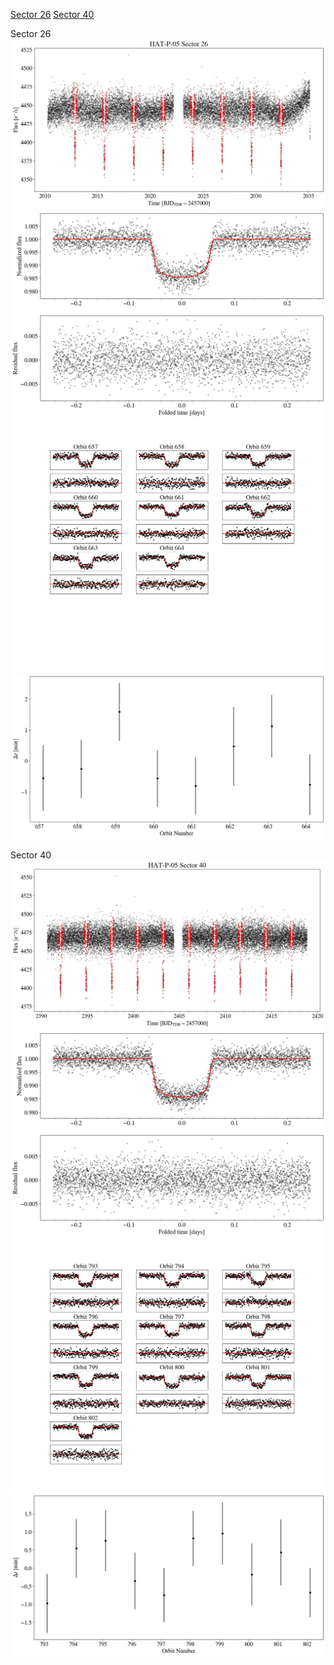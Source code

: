[Sector 26](#sector26)
[Sector 40](#sector40)

<a name = "sector26"></a>
Sector 26
![alt text](/images/HAT-P-05_Sector_26/HAT-P-05_Sector_26_a_TimeSeries.png)
![alt text](/images/HAT-P-05_Sector_26/HAT-P-05_Sector_26_b_FoldedLightCurve.png)
![alt text](/images/HAT-P-05_Sector_26/HAT-P-05_Sector_26_b_IndividualTransitsWithFit.png)
![alt text](/images/HAT-P-05_Sector_26/HAT-P-05_Sector_26_c_TimingResiduals.png)

<a name = "sector40"></a>
Sector 40
![alt text](/images/HAT-P-05_Sector_40/HAT-P-05_Sector_40_a_TimeSeries.png)
![alt text](/images/HAT-P-05_Sector_40/HAT-P-05_Sector_40_b_FoldedLightCurve.png)
![alt text](/images/HAT-P-05_Sector_40/HAT-P-05_Sector_40_b_IndividualTransitsWithFit.png)
![alt text](/images/HAT-P-05_Sector_40/HAT-P-05_Sector_40_c_TimingResiduals.png)


